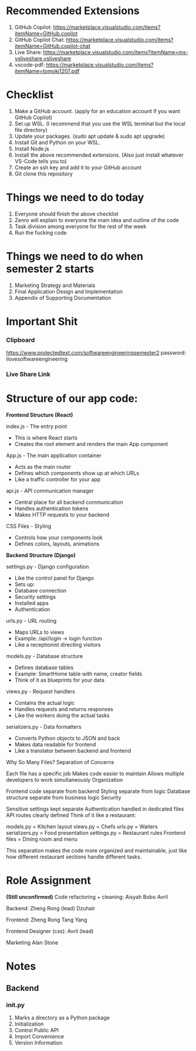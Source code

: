 # Recommended Extensions
1. GitHub Copilot: https://marketplace.visualstudio.com/items?itemName=GitHub.copilot
2. GitHub Copilot Chat: https://marketplace.visualstudio.com/items?itemName=GitHub.copilot-chat
3. Live Share: https://marketplace.visualstudio.com/items?itemName=ms-vsliveshare.vsliveshare
4. vscode-pdf: https://marketplace.visualstudio.com/items?itemName=tomoki1207.pdf

# Checklist
1. Make a GitHub account. (apply for an education account if you want GitHub Copilot)
2. Set up WSL. (I recommend that you use the WSL terminal but the local file directory)
3. Update your packages. (sudo apt update & sudo apt upgrade)
4. Install Git and Python on your WSL.
5. Install Node.js
6. Install the above recommended extensions. (Also just install whatever VS-Code tells you to)
7. Create an ssh key and add it to your GitHub account
8. Git clone this repository

# Things we need to do today
1. Everyone should finish the above checklist
2. Zenro will explain to everyone the main idea and outline of the code
3. Task division among everyone for the rest of the week
4. Run the fucking code

# Things we need to do when semester 2 starts
1. Marketing Strategy and Materials
2. Final Application Design and Implementation
3. Appendix of Supporting Documentation

# Important Shit
### Clipboard
https://www.protectedtext.com/softwareengineeringsemester2
password: ilovesoftwareengineering

### Live Share Link

# Structure of our app code:
**Frontend Structure (React)**

index.js - The entry point
- This is where React starts
- Creates the root element and renders the main App component

App.js - The main application container
- Acts as the main router
- Defines which components show up at which URLs
- Like a traffic controller for your app

api.js - API communication manager
- Central place for all backend communication
- Handles authentication tokens
- Makes HTTP requests to your backend

CSS Files - Styling
- Controls how your components look
- Defines colors, layouts, animations

**Backend Structure (Django)**

settings.py - Django configuration
- Like the control panel for Django
- Sets up:
- Database connection
- Security settings
- Installed apps
- Authentication

urls.py - URL routing
- Maps URLs to views
- Example: /api/login → login function
- Like a receptionist directing visitors

models.py - Database structure
- Defines database tables
- Example: SmartHome table with name, creator fields
- Think of it as blueprints for your data

views.py - Request handlers
- Contains the actual logic
- Handles requests and returns responses
- Like the workers doing the actual tasks

serializers.py - Data formatters
- Converts Python objects to JSON and back
- Makes data readable for frontend
- Like a translator between backend and frontend

Why So Many Files?
Separation of Concerns

Each file has a specific job
Makes code easier to maintain
Allows multiple developers to work simultaneously
Organization

Frontend code separate from backend
Styling separate from logic
Database structure separate from business logic
Security

Sensitive settings kept separate
Authentication handled in dedicated files
API routes clearly defined
Think of it like a restaurant:

models.py = Kitchen layout
views.py = Chefs
urls.py = Waiters
serializers.py = Food presentation
settings.py = Restaurant rules
Frontend files = Dining room and menu

This separation makes the code more organized and maintainable, just like how different restaurant sections handle different tasks.

# Role Assignment
**(Still unconfirmed)**
Code refactoring + cleaning:
Aisyah
Bobo
Avril

Backend:
Zheng Rong (lead)
Dzuhair

Frontend:
Zheng Rong
Tang Yang

Frontend Designer (css):
Avril (lead)

Marketing
Alan
Stone

# Notes
## Backend
### __init__.py
1. Marks a directory as a Python package
2. Initialization
3. Control Public API
4. Import Convenience
5. Version Information